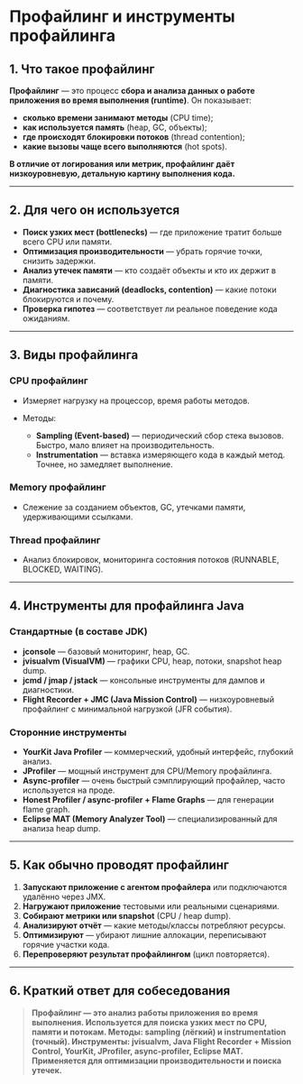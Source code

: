 # Профайлинг и инструменты профайлинга

## **1. Что такое профайлинг**

**Профайлинг** — это процесс **сбора и анализа данных о работе приложения во время выполнения (runtime)**.
Он показывает:

* **сколько времени занимают методы** (CPU time);
* **как используется память** (heap, GC, объекты);
* **где происходят блокировки потоков** (thread contention);
* **какие вызовы чаще всего выполняются** (hot spots).

**В отличие от логирования или метрик, профайлинг даёт низкоуровневую, детальную картину выполнения кода.**

---

## **2. Для чего он используется**

* **Поиск узких мест (bottlenecks)** — где приложение тратит больше всего CPU или памяти.
* **Оптимизация производительности** — убрать горячие точки, снизить задержки.
* **Анализ утечек памяти** — кто создаёт объекты и кто их держит в памяти.
* **Диагностика зависаний (deadlocks, contention)** — какие потоки блокируются и почему.
* **Проверка гипотез** — соответствует ли реальное поведение кода ожиданиям.

---

## **3. Виды профайлинга**

### **CPU профайлинг**

* Измеряет нагрузку на процессор, время работы методов.
* Методы:

    * **Sampling (Event-based)** — периодический сбор стека вызовов. Быстро, мало влияет на производительность.
    * **Instrumentation** — вставка измеряющего кода в каждый метод. Точнее, но замедляет выполнение.

### **Memory профайлинг**

* Слежение за созданием объектов, GC, утечками памяти, удерживающими ссылками.

### **Thread профайлинг**

* Анализ блокировок, мониторинга состояния потоков (RUNNABLE, BLOCKED, WAITING).

---

## **4. Инструменты для профайлинга Java**

### **Стандартные (в составе JDK)**

* **jconsole** — базовый мониторинг, heap, GC.
* **jvisualvm (VisualVM)** — графики CPU, heap, потоки, snapshot heap dump.
* **jcmd / jmap / jstack** — консольные инструменты для дампов и диагностики.
* **Flight Recorder + JMC (Java Mission Control)** — низкоуровневый профайлинг с минимальной нагрузкой (JFR события).

### **Сторонние инструменты**

* **YourKit Java Profiler** — коммерческий, удобный интерфейс, глубокий анализ.
* **JProfiler** — мощный инструмент для CPU/Memory профайлинга.
* **Async-profiler** — очень быстрый сэмплирующий профайлер, часто используется на проде.
* **Honest Profiler / async-profiler + Flame Graphs** — для генерации flame graph.
* **Eclipse MAT (Memory Analyzer Tool)** — специализированный для анализа heap dump.

---

## **5. Как обычно проводят профайлинг**

1. **Запускают приложение с агентом профайлера** или подключаются удалённо через JMX.
2. **Нагружают приложение** тестовыми или реальными сценариями.
3. **Собирают метрики или snapshot** (CPU / heap dump).
4. **Анализируют отчёт** — какие методы/классы потребляют ресурсы.
5. **Оптимизируют** — убирают лишние аллокации, переписывают горячие участки кода.
6. **Перепроверяют результат профайлингом** (цикл повторяется).

---

## **6. Краткий ответ для собеседования**

> **Профайлинг — это анализ работы приложения во время выполнения.
> Используется для поиска узких мест по CPU, памяти и потокам.
> Методы: sampling (лёгкий) и instrumentation (точный).
> Инструменты: jvisualvm, Java Flight Recorder + Mission Control, YourKit, JProfiler, async-profiler, Eclipse MAT.
> Применяется для оптимизации производительности и поиска утечек.**
